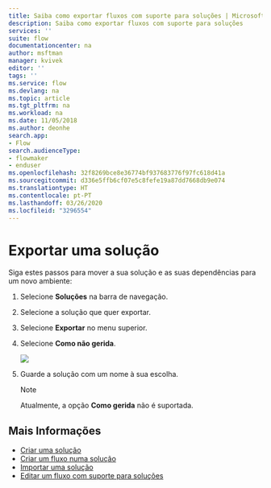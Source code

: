 ```yaml
---
title: Saiba como exportar fluxos com suporte para soluções | Microsoft Docs
description: Saiba como exportar fluxos com suporte para soluções
services: ''
suite: flow
documentationcenter: na
author: msftman
manager: kvivek
editor: ''
tags: ''
ms.service: flow
ms.devlang: na
ms.topic: article
ms.tgt_pltfrm: na
ms.workload: na
ms.date: 11/05/2018
ms.author: deonhe
search.app:
- Flow
search.audienceType:
- flowmaker
- enduser
ms.openlocfilehash: 32f8269bce8e36774bf937683776f97fc618d41a
ms.sourcegitcommit: d336e5ffb6cf07e5c8fefe19a87dd7668db9e074
ms.translationtype: HT
ms.contentlocale: pt-PT
ms.lasthandoff: 03/26/2020
ms.locfileid: "3296554"
---
```

# <a name="export-a-solution"></a>Exportar uma solução


Siga estes passos para mover a sua solução e as suas dependências para um novo ambiente:

1. Selecione **Soluções** na barra de navegação.
1. Selecione a solução que quer exportar.
1. Selecione **Exportar** no menu superior.
1. Selecione **Como não gerida**.

   ![](./media/export-flow-solution/flow-export-options.png)

1. Guarde a solução com um nome à sua escolha.

   > [!NOTE]
   > Atualmente, a opção **Como gerida** não é suportada.

## <a name="learn-more"></a>Mais Informações

<!--from editor: Do you want to add Remove a solution-aware flow to this list?-->

* [Criar uma solução](./overview-solution-flows.md)
* [Criar um fluxo numa solução](./create-flow-solution.md)
* [Importar uma solução](./import-flow-solution.md)
* [Editar um fluxo com suporte para soluções](./edit-solution-aware-flow.md)
